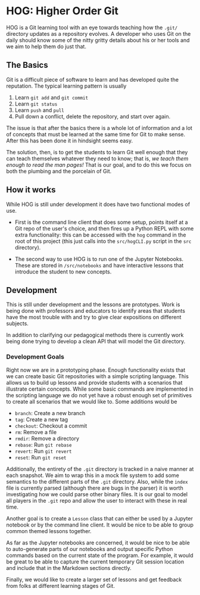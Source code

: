 # HOG: Higher Order Git

HOG is a Git learning tool with an eye towards teaching how the `.git/`
directory updates as a repository evolves. A developer who uses Git on the daily
should know some of the nitty gritty details about his or her tools and we aim
to help them do just that.

## The Basics

Git is a difficult piece of software to learn and has developed quite the
reputation. The typical learning pattern is usually

1. Learn `git add` and `git commit`
2. Learn `git status`
3. Learn `push` and `pull`
4. Pull down a conflict, delete the repository, and start over again.

The issue is that after the basics there is a whole lot of information and a lot
of concepts that must be learned at the same time for Git to make sense. After
this has been done it in hindsight seems easy.

The solution, then, is to get the students to learn Git well enough that they
can teach themselves whatever they need to know; that is, _we teach them enough
to read the man pages!_ That is our goal, and to do this we focus on both the
plumbing and the porcelain of Git.

## How it works

While HOG is still under development it does have two functional modes of use.

* First is the command line client that does some setup, points itself at a Git
  repo of the user's choice, and then fires up a Python REPL with some extra
  functionality: this can be accessed with the `hog` command in the root of this
  project (this just calls into the `src/hogCLI.py` script in the `src`
  directory). 

* The second way to use HOG is to run one of the Jupyter Notebooks.  These are
  stored in `/src/notebooks` and have interactive lessons that introduce the
  student to new concepts.

## Development

This is still under development and the lessons are prototypes. Work is being
done with professors and educators to identify areas that students have the most
trouble with and try to give clear expositions on different subjects.

In addition to clarifying our pedagogical methods there is currently work being
done trying to develop a clean API that will model the Git directory.

### Development Goals

Right now we are in a prototyping phase. Enough functionality exists that we can
create basic Git repositories with a simple scripting language. This allows us
to build up lessons and provide students with a scenarios that illustrate
certain concepts. While some basic commands are implemented in the scripting
language we do not yet have a robust enough set of primitives to create all
scenarios that we would like to. Some additions would be

- `branch`: Create a new branch
- `tag`: Create a new tag
- `checkout`: Checkout a commit
- `rm`: Remove a file
- `rmdir`: Remove a directory
- `rebase`: Run `git rebase`
- `revert`: Run `git revert`
- `reset`: Run `git reset`

Additionally, the entirety of the `.git` directory is tracked in a naive manner
at each snapshot. We aim to wrap this in a mock file system to add some
semantics to the different parts of the `.git` directory. Also, while the
`index` file is currently parsed (although there are bugs in the parser) it is
worth investigating how we could parse other binary files. It is our goal to
model all players in the `.git` repo and allow the user to interact with these
in real time.

Another goal is to create a `Lesson` class that can either be used by a Jupyter
notebook or by the command line client. It would be nice to be able to group
common themed lessons together.

As far as the Jupyter notebooks are concerned, it would be nice to be able to
auto-generate parts of our notebooks and output specific Python commands based
on the current state of the program. For example, it would be great to be able
to capture the current temporary Git session location and include that in the
Markdown sections directly.

Finally, we would like to create a larger set of lessons and get feedback from
folks at different learning stages of Git.
